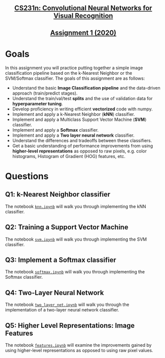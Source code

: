 <div>
  <h2 align="center"><a href="https://cs231n.github.io">CS231n: Convolutional Neural Networks for Visual Recognition</a></h2>
  <h2 align="center"><a href="https://cs231n.github.io/assignments2020/assignment1/">Assignment 1 (2020)</a></h3>
</div>

# Goals

In this assignment you will practice putting together a simple image classification pipeline based on the k-Nearest Neighbor or the SVM/Softmax classifier. The goals of this assignment are as follows:

- Understand the basic **Image Classification pipeline** and the data-driven approach (train/predict stages).
- Understand the train/val/test **splits** and the use of validation data for **hyperparameter tuning**.
- Develop proficiency in writing efficient **vectorized** code with numpy.
- Implement and apply a k-Nearest Neighbor (**kNN**) classifier.
- Implement and apply a Multiclass Support Vector Machine (**SVM**) classifier.
- Implement and apply a **Softmax** classifier.
- Implement and apply a **Two layer neural network** classifier.
- Understand the differences and tradeoffs between these classifiers.
- Get a basic understanding of performance improvements from using **higher-level representations** as opposed to raw pixels, e.g. color histograms, Histogram of Gradient (HOG) features, etc.

# Questions

## Q1: k-Nearest Neighbor classifier

The notebook [``knn.ipynb``](knn.ipynb) will walk you through implementing the kNN classifier.

## Q2: Training a Support Vector Machine

The notebook [``svm.ipynb``](svm.ipynb) will walk you through implementing the SVM classifier.

## Q3: Implement a Softmax classifier

The notebook [``softmax.ipynb``](softmax.ipynb) will walk you through implementing the Softmax classifier.

## Q4: Two-Layer Neural Network

The notebook [``two_layer_net.ipynb``](two_layer_net.ipynb) will walk you through the implementation of a two-layer neural network classifier.

## Q5: Higher Level Representations: Image Features

The notebook [``features.ipynb``](features.ipynb) will examine the improvements gained by using higher-level representations as opposed to using raw pixel values.
